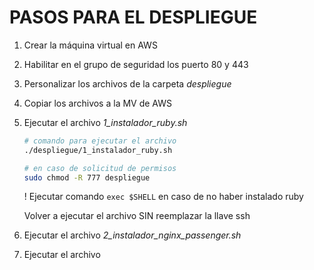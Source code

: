 # PASOS PARA EL DESPLIEGUE

1. Crear la máquina virtual en AWS

2. Habilitar en el grupo de seguridad los puerto 80 y 443

3. Personalizar los archivos de la carpeta *despliegue*

4. Copiar los archivos a la MV de AWS

5. Ejecutar el archivo *1_instalador_ruby.sh*

    ```bash
    # comando para ejecutar el archivo
    ./despliegue/1_instalador_ruby.sh
    ```

    ```bash
    # en caso de solicitud de permisos
    sudo chmod -R 777 despliegue
    ```

    ! Ejecutar comando `exec $SHELL` en caso de no haber instalado ruby
    
    Volver a ejecutar el archivo SIN reemplazar la llave ssh

6. Ejecutar el archivo *2_instalador_nginx_passenger.sh*

7. Ejecutar el archivo 

